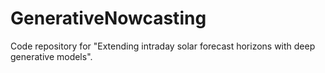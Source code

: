 # GenerativeNowcasting
Code repository for "Extending intraday solar forecast horizons with deep generative models".
